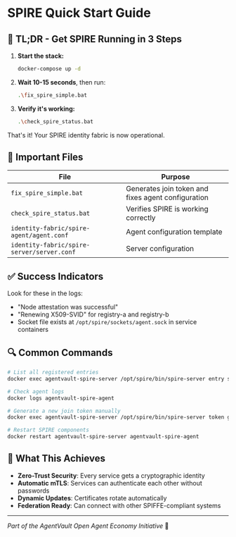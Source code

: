 # SPIRE Quick Start Guide

## 🚀 TL;DR - Get SPIRE Running in 3 Steps

1. **Start the stack:**
   ```bash
   docker-compose up -d
   ```

2. **Wait 10-15 seconds**, then run:
   ```bash
   .\fix_spire_simple.bat
   ```

3. **Verify it's working:**
   ```bash
   .\check_spire_status.bat
   ```

That's it! Your SPIRE identity fabric is now operational.

## 📁 Important Files

| File | Purpose |
|------|---------|
| `fix_spire_simple.bat` | Generates join token and fixes agent configuration |
| `check_spire_status.bat` | Verifies SPIRE is working correctly |
| `identity-fabric/spire-agent/agent.conf` | Agent configuration template |
| `identity-fabric/spire-server/server.conf` | Server configuration |

## ✅ Success Indicators

Look for these in the logs:
- "Node attestation was successful"
- "Renewing X509-SVID" for registry-a and registry-b
- Socket file exists at `/opt/spire/sockets/agent.sock` in service containers

## 🔍 Common Commands

```bash
# List all registered entries
docker exec agentvault-spire-server /opt/spire/bin/spire-server entry show

# Check agent logs
docker logs agentvault-spire-agent

# Generate a new join token manually
docker exec agentvault-spire-server /opt/spire/bin/spire-server token generate -spiffeID spiffe://agentvault.com/agent

# Restart SPIRE components
docker restart agentvault-spire-server agentvault-spire-agent
```

## 🎯 What This Achieves

- **Zero-Trust Security**: Every service gets a cryptographic identity
- **Automatic mTLS**: Services can authenticate each other without passwords
- **Dynamic Updates**: Certificates rotate automatically
- **Federation Ready**: Can connect with other SPIFFE-compliant systems

---

*Part of the AgentVault Open Agent Economy Initiative* 🌟
